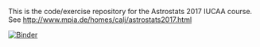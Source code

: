 This  is the code/exercise repository for the Astrostats 2017 IUCAA course. See
http://www.mpia.de/homes/calj/astrostats2017.html


[![Binder](http://mybinder.org/badge.svg)](http://mybinder.org:/repo/mfouesneau/astrostats-2017-iucaa)
